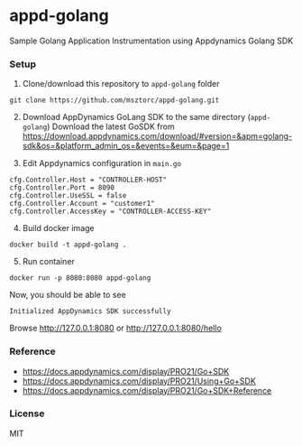# appd-golang
Sample Golang Application Instrumentation using Appdynamics Golang SDK

### Setup

1. Clone/download this repository to `appd-golang` folder
```
git clone https://github.com/msztorc/appd-golang.git
```

2. Download AppDynamics GoLang SDK to the same directory (`appd-golang`) 
Download the latest GoSDK from https://download.appdynamics.com/download/#version=&apm=golang-sdk&os=&platform_admin_os=&events=&eum=&page=1

3. Edit Appdynamics configuration in `main.go`

```
cfg.Controller.Host = "CONTROLLER-HOST"
cfg.Controller.Port = 8090
cfg.Controller.UseSSL = false
cfg.Controller.Account = "customer1"
cfg.Controller.AccessKey = "CONTROLLER-ACCESS-KEY"
```

4. Build docker image

```
docker build -t appd-golang .
```


5. Run container

```
docker run -p 8080:8080 appd-golang
```

Now, you should be able to see

```
Initialized AppDynamics SDK successfully
```

Browse http://127.0.0.1:8080 or http://127.0.0.1:8080/hello

### Reference

- https://docs.appdynamics.com/display/PRO21/Go+SDK
- https://docs.appdynamics.com/display/PRO21/Using+Go+SDK
- https://docs.appdynamics.com/display/PRO21/Go+SDK+Reference


### License
MIT
